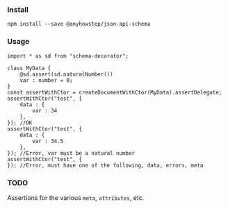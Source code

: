 ### Install

`npm install --save @anyhowstep/json-api-schema`

### Usage

```
import * as sd from "schema-decorator";

class MyData {
    @sd.assert(sd.naturalNumber())
    var : number = 0;
}
const assertWithCtor = createDocumentWithCtor(MyData).assertDelegate;
assertWithCtor("test", {
    data : {
        var : 34
    },
}); //OK
assertWithCtor("test", {
    data : {
        var : 34.5
    },
}); //Error, var must be a natural number
assertWithCtor("test", {
}); //Error, must have one of the following, data, errors, meta
```

### TODO

Assertions for the various `meta`, `attributes`, etc.
